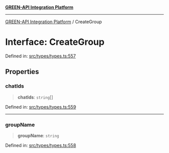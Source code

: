 [**GREEN-API Integration Platform**](../README.md)

***

[GREEN-API Integration Platform](../globals.md) / CreateGroup

# Interface: CreateGroup

Defined in: [src/types/types.ts:557](https://github.com/green-api/greenapi-integration/blob/20ab1c18eae4ff2cd48cede03d005dd7127abc0b/src/types/types.ts#L557)

## Properties

### chatIds

> **chatIds**: `string`[]

Defined in: [src/types/types.ts:559](https://github.com/green-api/greenapi-integration/blob/20ab1c18eae4ff2cd48cede03d005dd7127abc0b/src/types/types.ts#L559)

***

### groupName

> **groupName**: `string`

Defined in: [src/types/types.ts:558](https://github.com/green-api/greenapi-integration/blob/20ab1c18eae4ff2cd48cede03d005dd7127abc0b/src/types/types.ts#L558)
